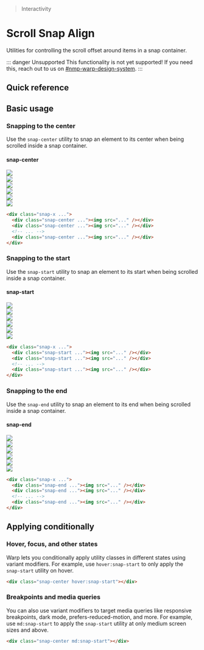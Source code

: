 > Interactivity

# Scroll Snap Align

Utilities for controlling the scroll offset around items in a snap container.

::: danger Unsupported
This functionality is not yet supported! If you need this, reach out to us on [#nmp-warp-design-system](https://sch-chat.slack.com/archives/C04P0GYTHPV).
:::

## Quick reference

<qr-table />

## Basic usage

### Snapping to the center
Use the `snap-center` utility to snap an element to its center when being scrolled inside a snap container.

<example-container class="p-0!">
    <div class="relative">
      <!-- Snap Point -->
      <div class="absolute top-0 bottom-0 left-1/2 border-l-1 pd-border-indigo-500"></div>
      <div class="relative text-center pt-32 pb-16">
        <h4 class="ex-box inline-block py-4 pd-bg-indigo-500">snap-center</h4>
      </div>
      <!-- Contents -->
      <div class="relative w-full flex gap-16 snap-x snap-mandatory overflow-x-auto px-16 pb-32" style="scroll-snap-type: x mandatory;">
        <div class="snap-center shrink-0" style="scroll-snap-align: center;">
          <img class="shrink-0 w-[300] rounded-8 pd-shadow-lg" src="/images/la09.jpg">
        </div>
        <div class="snap-center shrink-0" style="scroll-snap-align: center;">
          <img class="shrink-0 w-[300] rounded-8 pd-shadow-lg" src="/images/la06.jpg">
        </div>
        <div class="snap-center shrink-0" style="scroll-snap-align: center;">
          <img class="shrink-0 w-[300] rounded-8 pd-shadow-lg" src="/images/la10.jpg">
        </div>
        <div class="snap-center shrink-0" style="scroll-snap-align: center;">
          <img class="shrink-0 w-[300] rounded-8 pd-shadow-lg" src="/images/la01.jpg">
        </div>
        <div class="snap-center shrink-0" style="scroll-snap-align: center;">
          <img class="shrink-0 w-[300] rounded-8 pd-shadow-lg" src="/images/la11.jpg">
        </div>
        <div class="snap-center shrink-0" style="scroll-snap-align: center;">
          <img class="shrink-0 w-[300] rounded-8 pd-shadow-lg" src="/images/la13.jpg">
        </div>
      </div>
    </div>
</example-container>

```html
<div class="snap-x ...">
  <div class="snap-center ..."><img src="..." /></div>
  <div class="snap-center ..."><img src="..." /></div>
  <!-- ... -->
  <div class="snap-center ..."><img src="..." /></div>
</div>
```

### Snapping to the start
Use the `snap-start` utility to snap an element to its start when being scrolled inside a snap container.

<example-container class="relative p-0!">
  <div class="relative rounded-xl">
    <div class="relative">
      <!-- Snap Point -->
      <div class="absolute top-0 bottom-0 left-16 border-l-1 pd-border-indigo-500"></div>
      <div class="relative pt-32 pb-16">
        <h4 class="ex-box rounded-l-0 inline-block py-4 ml-16 pd-bg-indigo-500">snap-start</h4>
      </div>
      <!-- Contents -->
      <div class="relative w-full flex snap-x snap-mandatory overflow-x-auto pb-32 pr-16" style="scroll-snap-type: x mandatory;">
        <div class="shrink-0">
          <div class="shrink-0 w-48"></div>
        </div>
        <div class="snap-start shrink-0 pl-16" style="scroll-snap-align: start;">
          <img class="shrink-0 w-[300] rounded-8 pd-shadow-xl pd-bg-white" src="/images/la09.jpg">
        </div>
        <div class="snap-start shrink-0 pl-16" style="scroll-snap-align: start;">
          <img class="shrink-0 w-[300] rounded-8 pd-shadow-xl pd-bg-white" src="/images/la06.jpg">
        </div>
        <div class="snap-start shrink-0 pl-16" style="scroll-snap-align: start;">
          <img class="shrink-0 w-[300] rounded-8 pd-shadow-xl pd-bg-white" src="/images/la10.jpg">
        </div>
        <div class="snap-start shrink-0 pl-16" style="scroll-snap-align: start;">
          <img class="shrink-0 w-[300] rounded-8 pd-shadow-xl pd-bg-white" src="/images/la01.jpg">
        </div>
        <div class="snap-start shrink-0 pl-16" style="scroll-snap-align: start;">
          <img class="shrink-0 w-[300] rounded-8 pd-shadow-xl pd-bg-white" src="/images/la11.jpg">
        </div>
        <div class="snap-start shrink-0 pl-16" style="scroll-snap-align: start;">
          <img class="shrink-0 w-[300] rounded-8 pd-shadow-xl pd-bg-white" src="/images/la13.jpg">
        </div>
      </div>
    </div>
  </div>
</example-container>

```html
<div class="snap-x ...">
  <div class="snap-start ..."><img src="..." /></div>
  <div class="snap-start ..."><img src="..." /></div>
  <!-- ... -->
  <div class="snap-start ..."><img src="..." /></div>
</div>
```

### Snapping to the end
Use the `snap-end` utility to snap an element to its end when being scrolled inside a snap container.

<example-container class="relative p-0!">
  <div class="relative rounded-xl overflow-auto">
    <div class="relative">
      <!-- Snap Point -->
      <div class="absolute top-0 bottom-0 right-16 border-r-1 pd-border-indigo-500"></div>
      <div class="relative pt-32 pb-16 text-right">
        <h4 class="ex-box rounded-r-0 inline-block py-4 mr-16 pd-bg-indigo-500">snap-end</h4>
      </div>
      <!-- Contents -->
      <div class="relative w-full flex snap-x snap-mandatory overflow-x-auto pb-32" style="scroll-snap-type: x mandatory;">
        <div class="snap-end shrink-0 px-16" style="scroll-snap-align: end;">
          <img class="shrink-0 w-[300] rounded-8 pd-shadow-lg" src="/images/la09.jpg">
        </div>
        <div class="snap-end shrink-0 pr-16" style="scroll-snap-align: end;">
          <img class="shrink-0 w-[300] rounded-8 pd-shadow-lg" src="/images/la06.jpg">
        </div>
        <div class="snap-end shrink-0 pr-16" style="scroll-snap-align: end;">
          <img class="shrink-0 w-[300] rounded-8 pd-shadow-lg" src="/images/la10.jpg">
        </div>
        <div class="snap-end shrink-0 pr-16" style="scroll-snap-align: end;">
          <img class="shrink-0 w-[300] rounded-8 pd-shadow-lg" src="/images/la01.jpg">
        </div>
        <div class="snap-end shrink-0 pr-16" style="scroll-snap-align: end;">
          <img class="shrink-0 w-[300] rounded-8 pd-shadow-lg" src="/images/la11.jpg">
        </div>
        <div class="snap-end shrink-0 pr-16" style="scroll-snap-align: end;">
          <img class="shrink-0 w-[300] rounded-8 pd-shadow-lg" src="/images/la13.jpg">
        </div>
        <div class="snap-end shrink-0 pr-16">
          <div class="shrink-0 w-48"></div>
        </div>
      </div>
    </div>
  </div>
</example-container>

```html
<div class="snap-x ...">
  <div class="snap-end ..."><img src="..." /></div>
  <div class="snap-end ..."><img src="..." /></div>
  <!-- ... -->
  <div class="snap-end ..."><img src="..." /></div>
</div>
```

## Applying conditionally

### Hover, focus, and other states
Warp lets you conditionally apply utility classes in different states using variant modifiers.
For example, use `hover:snap-start` to only apply the `snap-start` utility on hover.

```html
<div class="snap-center hover:snap-start"></div>
```

### Breakpoints and media queries
You can also use variant modifiers to target media queries like responsive breakpoints, dark mode, prefers-reduced-motion, and more.
For example, use `md:snap-start` to apply the `snap-start` utility at only medium screen sizes and above.

```html
<div class="snap-center md:snap-start"></div>
```
